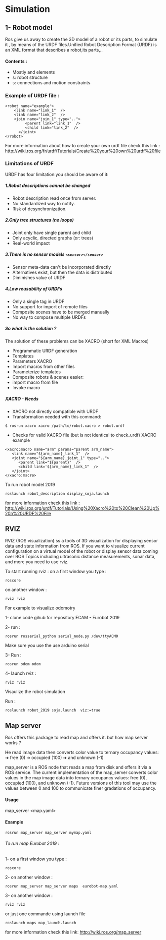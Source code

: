 # Simulation 
 
 ## 1- Robot model 
Ros give us away to create  the 3D model of a robot or its parts,  to simulate  it , by means of the URDF files.Unified Robot Description Format (URDF) is an XML format that describes a robot,its parts,..

#### Contents :

- Mostly <link> and <joint> elements
- <link>s: robot structure
- <joint>s: connections and motion constraints
### Example of URDF file :

```
<robot name="example">
	<link name="link_1"  />
   	<link name="link_2"  />
   	<join name="join_1" type="..">
     	 <parent link="link_1"  />
      	 <child link="link_2"  />
      </joint>
</robot>

```

For more information about how to create your own urdf file check this link :
http://wiki.ros.org/fr/urdf/Tutorials/Create%20your%20own%20urdf%20file

### Limitations of URDF

URDF has four limitation you should be aware of it:

##### 1.Robot descriptions cannot be changed
- Robot description read once from server.
- No standardized way to notify. 
- Risk of desynchronization. 

##### 2.Only tree structures (no loops)

-	Joint only have single parent and child
-	Only acyclic, directed graphs (or: trees) 
-	Real-world impact


##### 3.There is no sensor models ```<sensor></sensor> ```

-	Sensor meta-data can't be incorporated directly
-	Alternatives exist, but then the data is distributed
-	Diminishes value of URDF

##### 4.Low reusability of URDFs

-	Only a single <robot> tag in URDF
-	 No support for import of remote files
-	 Composite scenes have to be merged manually
-	 No way to compose multiple URDFs

##### So what is the solution ?

The solution of   these problems can be XACRO (short for XML Macros)
-	Programmatic URDF generation
-	Templates
-	Parameters XACRO
-	Import macros from other files
-	Parameterize templates
-	Composite robots & scenes easier:
-	import macro from file
-	Invoke macro
##### XACRO - Needs

-	XACRO not directly compatible with URDF
-	Transformation needed with this command:
```
$ rosrun xacro xacro /path/to/robot.xacro > robot.urdf
```
- Checks for valid XACRO file (but is not identical to check_urdf)
XACRO example

```
<xacro:macro name="arm" params="parent arm_name">
   <link name="${arm_name}_link_1"  />
   <joint name="${arm_name}_joint_1" type="..">
      <parent link="${parent}"  />
      <child link='${arm_name}_link_1"  />
   </joint>
</xacro:macro>
```

To run robot model 2019
```
roslaunch robot_description display_soja.launch
```

for more information check this link :
http://wiki.ros.org/urdf/Tutorials/Using%20Xacro%20to%20Clean%20Up%20a%20URDF%20File

## RVIZ

RVIZ  (ROS visualization) ss a tools of  3D visualization for displaying  sensor data and state information from ROS.
If you want to  visualize   current configuration on a virtual model of the robot or display sensor data  coming over ROS Topics including ultrasonic  distance measurements, sonar data, and more you need to use rviz.  


To start running rviz :
on a first window you type :
```
roscore
```
on another window :
```  
rviz rviz
```
For example to visualize odomotry

1- clone code gihub for repository ECAM - Eurobot 2019

2- run :
```
rosrun rosserial_python serial_node.py /dev/ttyACM0
```
Make sure you use the use  arduino serial

3- Run :  
```
rosrun odom odom
```
4- launch rviz : 
```
rviz rviz
```

Visaulize the robot simulation  

Run : 
```
roslaunch robot_2019 soja.launch  viz:=true
```
## Map server

Ros offers this package to read map and offers it. but how map server works ?

He read image data then  converts color value to ternary occupancy values:
➔	 free (0)
➔	 occupied (100)
➔	 and unknown (-1)

map_server is a ROS node that reads a map from disk and offers it via a ROS service.
The current implementation of the map_server converts color values in the map image data into ternary occupancy values: free (0), occupied (100), and unknown (-1). Future versions of this tool may use the values between 0 and 100 to communicate finer gradations of occupancy.
#### Usage

map_server <map.yaml>

#### Example
```
rosrun map_server map_server mymap.yaml
```
###### To run map Eurobot 2019 :
1- on a first window you type :
```
roscore
```
2- on another window :
```
rosrun map_server map_server maps  eurobot-map.yaml
```
3- on another window :
```
rviz rviz
```
or just one commande using launch file
```
roslaunch maps map_launch.launch
```
for more information check this link:
http://wiki.ros.org/map_server
